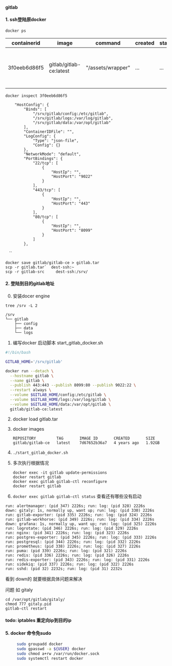 #### gitlab



#### 1. ssh登陆原docker

`docker ps`

| containerid  | image                   | command           | created | status | ports                                                            | names  |
| ------------ | ----------------------- | ----------------- | ------- | ------ | ---------------------------------------------------------------- | ------ |
| 3f0eeb6d86f5 | gitlab/gitlab-ce:latest | "/assets/wrapper" | ...     | ...    | 0.0.0.0:443->443/tcp, 0.0.0.0:9022->22/tcp, 0.0.0.0:8099->80/tcp | gitlab |



`docker inspect 3f0eeb6d86f5`

        "HostConfig": {
            "Binds": [
                "/srv/gitlab/config:/etc/gitlab",
                "/srv/gitlab/logs:/var/log/gitlab",
                "/srv/gitlab/data:/var/opt/gitlab"
            ],
            "ContainerIDFile": "",
            "LogConfig": {
                "Type": "json-file",
                "Config": {}
            },
            "NetworkMode": "default",
            "PortBindings": {
                "22/tcp": [
                    {
                        "HostIp": "",
                        "HostPort": "9022"
                    }
                ],
                "443/tcp": [
                    {
                        "HostIp": "",
                        "HostPort": "443"
                    }
                ],
                "80/tcp": [
                    {
                        "HostIp": "",
                        "HostPort": "8099"
                    }
                ]
            },

   ``

```
docker save gitlab/gitlab-ce > gitlab.tar
scp -r gitlab.tar`  dest-ssh:~
scp -r gitlab-src     dest-ssh:/srv/
```

#### 2. 登陆到目的gitlab地址

0. 安装docer engine

`tree /srv -L 2`

```
/srv
└── gitlab
    ├── config
    ├── data
    └── logs
```

1. 编写docker 启动脚本  start_gitlab_docker.sh

```bash
#!/bin/bash

GITLAB_HOME='/srv/gitlab'

docker run --detach \
  --hostname gitlab \
  --name gitlab \
  --publish 443:443 --publish 8099:80 --publish 9022:22 \
  --restart always \
  --volume $GITLAB_HOME/config:/etc/gitlab \
  --volume $GITLAB_HOME/logs:/var/log/gitlab \
  --volume $GITLAB_HOME/data:/var/opt/gitlab \
  gitlab/gitlab-ce:latest
```

2. docker load gitlab.tar

3. docker images
   
   ```
   REPOSITORY         TAG       IMAGE ID       CREATED       SIZE
   gitlab/gitlab-ce   latest    7d67652b36a7   4 years ago   1.92GB
   ```

4. `./start_gitlab_docker.sh`

5. 多次执行根据情况
   
   ```
   docker exec -it gitlab update-permissions
   docker restart gitlab
   docker exec gitlab gitlab-ctl reconfigure
   docker restart gitlab
   ```
   
   

6. `docker exec gitlab gitlab-ctl status`  查看还有哪些没有启动

```
run: alertmanager: (pid 347) 2226s; run: log: (pid 328) 2226s
down: gitaly: 1s, normally up, want up; run: log: (pid 330) 2226s
run: gitlab-exporter: (pid 335) 2226s; run: log: (pid 324) 2226s
run: gitlab-workhorse: (pid 349) 2226s; run: log: (pid 334) 2226s
down: grafana: 1s, normally up, want up; run: log: (pid 325) 2226s
run: logrotate: (pid 346) 2226s; run: log: (pid 329) 2226s
run: nginx: (pid 341) 2226s; run: log: (pid 323) 2226s
run: postgres-exporter: (pid 345) 2226s; run: log: (pid 333) 2226s
run: postgresql: (pid 344) 2226s; run: log: (pid 332) 2226s
run: prometheus: (pid 338) 2226s; run: log: (pid 327) 2226s
run: puma: (pid 339) 2226s; run: log: (pid 321) 2226s
run: redis: (pid 336) 2226s; run: log: (pid 326) 2226s
run: redis-exporter: (pid 343) 2226s; run: log: (pid 331) 2226s
run: sidekiq: (pid 337) 2226s; run: log: (pid 322) 2226s
run: sshd: (pid 32) 2232s; run: log: (pid 31) 2232s
```

看到 down的 就要根据具体问题来解决



问题 如  gitaly

```
cd /var/opt/gitlab/gitaly/
chmod 777 gitaly.pid 
gitlab-ctl restart
```



#### todo: iptables 重定向ip到目的ip



#### 5. docker 命令免sudo

```bash
     sudo groupadd docker
     sudo gpasswd -a ${USER} docker
     sudo chmod a+rw /var/run/docker.sock
     sudo systemctl restart docker 

```


